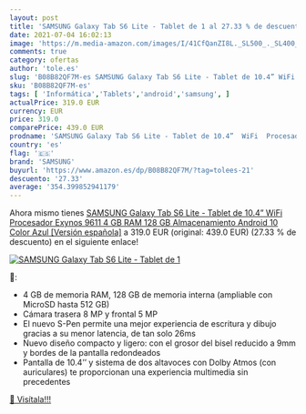 ```yaml
---
layout: post
title: 'SAMSUNG Galaxy Tab S6 Lite - Tablet de 1 al 27.33 % de descuento'
date: 2021-07-04 16:02:13
image: 'https://m.media-amazon.com/images/I/41CfQanZI8L._SL500_._SL400_.jpg'
comments: true
category: ofertas
author: 'tole.es'
slug: 'B08B82QF7M-es SAMSUNG Galaxy Tab S6 Lite - Tablet de 10.4” WiFi...'
sku: 'B08B82QF7M-es'
tags: [ 'Informática','Tablets','android','samsung', ]
actualPrice: 319.0 EUR
currency: EUR
price: 319.0
comparePrice: 439.0 EUR
prodname: 'SAMSUNG Galaxy Tab S6 Lite - Tablet de 10.4”  WiFi  Procesador Exynos 9611  4 GB RAM  128 GB Almacenamiento  Android 10   Color Azul [Versión española]'
country: 'es'
flag: '🇪🇸'
brand: 'SAMSUNG'
buyurl: 'https://www.amazon.es/dp/B08B82QF7M/?tag=tolees-21'
descuento: '27.33'
average: '354.399852941179'
---
```


Ahora mismo tienes [SAMSUNG Galaxy Tab S6 Lite - Tablet de 10.4”  WiFi  Procesador Exynos 9611  4 GB RAM  128 GB Almacenamiento  Android 10   Color Azul [Versión española]](https://www.amazon.es/dp/B08B82QF7M/?tag=tolees-21) a 319.0 EUR (original: 439.0 EUR) (27.33 %  de descuento) en el siguiente enlace!

[![SAMSUNG Galaxy Tab S6 Lite - Tablet de 1](https://m.media-amazon.com/images/I/41CfQanZI8L._SL500_._SL400_.jpg)](https://www.amazon.es/dp/B08B82QF7M/?tag=tolees-21)

🔎:

- 4 GB de memoria RAM, 128 GB de memoria interna (ampliable con MicroSD hasta 512 GB)
- Cámara trasera 8 MP y frontal 5 MP
- El nuevo S-Pen permite una mejor experiencia de escritura y dibujo gracias a su menor latencia, de tan solo 26ms
- Nuevo diseño compacto y ligero: con el grosor del bisel reducido a 9mm y bordes de la pantalla redondeados
- Pantalla de 10.4’’ y sistema de dos altavoces con Dolby Atmos (con auriculares) te proporcionan una experiencia multimedia sin precedentes

[🛒 Visítala!!!](https://www.amazon.es/dp/B08B82QF7M/?tag=tolees-21)
